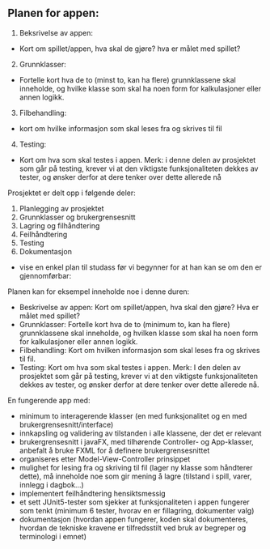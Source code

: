 ## Planen for appen: 

1. Beksrivelse av appen: 
-  Kort om spillet/appen, hva skal de gjøre? hva er målet med spillet? 

2. Grunnklasser: 
- Fortelle kort hva de to (minst to, kan ha flere) grunnklassene skal inneholde, og hvilke klasse som skal ha noen form for kalkulasjoner eller annen logikk. 

3. Filbehandling: 
- kort om hvilke informasjon som skal leses fra og skrives til fil 

4. Testing:
- Kort om hva som skal testes i appen. Merk: i denne delen av prosjektet som går på testing, krever vi at den viktigste funksjonaliteten dekkes av tester, og ønsker derfor at dere tenker over dette allerede nå 



Prosjektet er delt opp i følgende deler:
1. Planlegging av prosjektet
2. Grunnklasser og brukergrensesnitt
3. Lagring og filhåndtering
4. Feilhåndtering
5. Testing
6. Dokumentasjon

- vise en enkel plan til studass før vi begynner for at han kan se om den er gjennomførbar: 

Planen kan for eksempel inneholde noe i denne duren:
- Beskrivelse av appen: Kort om spillet/appen, hva skal den gjøre? Hva er målet med spillet?
- Grunnklasser: Fortelle kort hva de to (minimum to, kan ha flere) grunnklassene skal inneholde, og hvilken klasse som skal ha noen form for kalkulasjoner eller annen logikk.
- Filbehandling: Kort om hvilken informasjon som skal leses fra og skrives til fil.
- Testing: Kort om hva som skal testes i appen. Merk: I den delen av prosjektet som går på testing, krever vi at den viktigste funksjonaliteten dekkes av tester, og ønsker derfor at dere tenker over dette allerede nå.

En fungerende app med:
- minimum to interagerende klasser (en med funksjonalitet og en med brukergrensesnitt/interface)
- innkapsling og validering av tilstanden i alle klassene, der det er relevant
- brukergrensesnitt i javaFX, med tilhørende Controller- og App-klasser, anbefalt å bruke FXML for å definere brukergrensesnittet
- organiseres etter Model-View-Controller prinsippet
- mulighet for lesing fra og skriving til fil (lager ny klasse som håndterer dette), må inneholde noe som gir mening å lagre (tilstand i spill, varer, innlegg i dagbok…)
- implementert feilhåndtering hensiktsmessig
- et sett JUnit5-tester som sjekker at funksjonaliteten i appen fungerer som tenkt (minimum 6 tester, hvorav en er fillagring, dokumenter valg)
- dokumentasjon (hvordan appen fungerer, koden skal dokumenteres, hvordan de tekniske kravene er tilfredsstilt ved bruk av  begreper og terminologi i emnet)